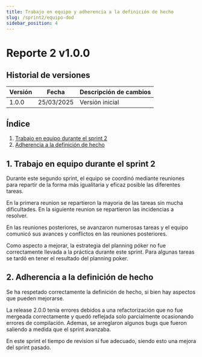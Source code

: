 ```yaml
---
title: Trabajo en equipo y adherencia a la definición de hecho
slug: /sprint2/equipo-dod
sidebar_position: 4
---
```


# Reporte 2 v1.0.0
## Historial de versiones

| Versión | Fecha       | Descripción de cambios |
|---------|------------|------------------------|
| 1.0.0   | 25/03/2025 | Versión inicial        |

## Índice
1. [Trabajo en equipo durante el sprint 2](#1-trabajo-en-equipo-durante-el-sprint-2)
2. [Adherencia a la definición de hecho](#2-adherencia-a-la-definición-de-hecho)

## 1. Trabajo en equipo durante el sprint 2

Durante este segundo sprint, el equipo se coordinó mediante reuniones para repartir de la forma más igualitaria y eficaz posible las diferentes tareas.

En la primera reunion se repartieron la mayoria de las tareas sin mucha dificultades. En la siguiente reunion  se repartieron las incidencias a resolver.

En las reuniones posteriores, se avanzaron numerosas tareas y el equipo comunicó sus avances y conflictos en las reuniones posteriores.

Como aspecto a mejorar, la estrategia del planning póker no fue correctamente llevada a la práctica durante este sprint. Para algunas tareas se tardó en tener el resultado del planning poker.

## 2. Adherencia a la definición de hecho

Se ha respetado correctamente la definición de hecho, si bien hay aspectos que pueden mejorarse.

La release 2.0.0 tenía errores debidos a una refactorización que no fue mergeada correctamente y quedó reflejada solo parcialmente ocasionando errores de compilación. Ademas, se arreglaron algunos bugs que fueron saliendo a medida que el sprint avanzaba.

En este sprint el tiempo de revision si fue adecuado, siendo esto una mejora del sprint pasado.